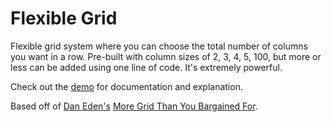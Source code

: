 Flexible Grid
====================

Flexible grid system where you can choose the total number of columns you want in a row.
Pre-built with column sizes of 2, 3, 4, 5, 100, but more or less can be added using one line of code. It's extremely powerful.

Check out the [demo](http://landonmarder.com/flexible_grid/) for documentation and explanation.

Based off of [Dan Eden's](https://github.com/daneden/) [More Grid Than You Bargained For](http://codepen.io/daneden/pen/isBdk).
